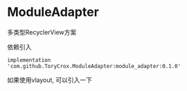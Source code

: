 # ModuleAdapter

多类型RecyclerView方案

依赖引入
```
implementation 'com.github.ToryCrox.ModuleAdapter:module_adapter:0.1.0'
```

如果使用vlayout, 可以引入一下
